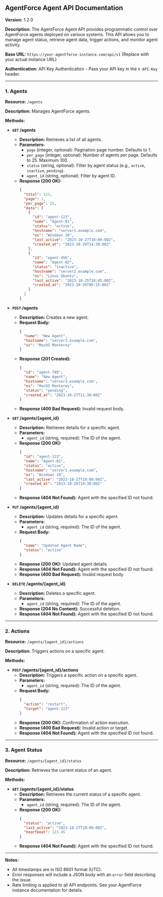## AgentForce Agent API Documentation

**Version:** 1.2.0

**Description:** The AgentForce Agent API provides programmatic control over AgentForce agents deployed on various systems. This API allows you to manage agent status, retrieve agent data, trigger actions, and monitor agent activity.

**Base URL:** `https://your-agentforce-instance.com/api/v1` (Replace with your actual instance URL)

**Authentication:** API Key Authentication - Pass your API key in the `X-API-Key` header.

---

### 1. Agents

**Resource:** `/agents`

**Description:** Manages AgentForce agents.

**Methods:**

*   **`GET` /agents**
    *   **Description:** Retrieves a list of all agents.
    *   **Parameters:**
        *   `page` (integer, optional): Pagination page number. Defaults to 1.
        *   `per_page` (integer, optional): Number of agents per page. Defaults to 25. Maximum 100.
        *   `status` (string, optional): Filter by agent status (e.g., `active`, `inactive`, `pending`).
        *   `agent_id` (string, optional): Filter by agent ID.
    *   **Response (200 OK):**
        ```json
        {
          "total": 123,
          "page": 1,
          "per_page": 25,
          "data": [
            {
              "id": "agent-123",
              "name": "Agent-01",
              "status": "active",
              "hostname": "server1.example.com",
              "os": "Windows 10",
              "last_active": "2023-10-27T10:00:00Z",
              "created_at": "2023-10-26T14:30:00Z"
            },
            {
              "id": "agent-456",
              "name": "Agent-02",
              "status": "inactive",
              "hostname": "server2.example.com",
              "os": "Linux Ubuntu",
              "last_active": "2023-10-25T18:45:00Z",
              "created_at": "2023-10-26T09:15:00Z"
            }
          ]
        }
        ```

*   **`POST` /agents**
    *   **Description:** Creates a new agent.
    *   **Request Body:**
        ```json
        {
          "name": "New Agent",
          "hostname": "server3.example.com",
          "os": "MacOS Monterey"
        }
        ```
    *   **Response (201 Created):**
        ```json
        {
          "id": "agent-789",
          "name": "New Agent",
          "hostname": "server3.example.com",
          "os": "MacOS Monterey",
          "status": "pending",
          "created_at": "2023-10-27T11:30:00Z"
        }
        ```
    *   **Response (400 Bad Request):** Invalid request body.

*   **`GET` /agents/{agent_id}**
    *   **Description:** Retrieves details for a specific agent.
    *   **Parameters:**
        *   `agent_id` (string, required): The ID of the agent.
    *   **Response (200 OK):**
        ```json
        {
          "id": "agent-123",
          "name": "Agent-01",
          "status": "active",
          "hostname": "server1.example.com",
          "os": "Windows 10",
          "last_active": "2023-10-27T10:00:00Z",
          "created_at": "2023-10-26T14:30:00Z"
        }
        ```
    *   **Response (404 Not Found):** Agent with the specified ID not found.

*   **`PUT` /agents/{agent_id}**
    *   **Description:** Updates details for a specific agent.
    *   **Parameters:**
        *   `agent_id` (string, required): The ID of the agent.
    *   **Request Body:**
        ```json
        {
          "name": "Updated Agent Name",
          "status": "active"
        }
        ```
    *   **Response (200 OK):** Updated agent details.
    *   **Response (404 Not Found):** Agent with the specified ID not found.
    *   **Response (400 Bad Request):** Invalid request body.

*   **`DELETE` /agents/{agent_id}**
    *   **Description:** Deletes a specific agent.
    *   **Parameters:**
        *   `agent_id` (string, required): The ID of the agent.
    *   **Response (204 No Content):** Successful deletion.
    *   **Response (404 Not Found):** Agent with the specified ID not found.

---

### 2. Actions

**Resource:** `/agents/{agent_id}/actions`

**Description:** Triggers actions on a specific agent.

**Methods:**

*   **`POST` /agents/{agent_id}/actions**
    *   **Description:** Triggers a specific action on a specific agent.
    *   **Parameters:**
        *   `agent_id` (string, required): The ID of the agent.
    *   **Request Body:**
        ```json
        {
          "action": "restart",
          "target": "agent-123"
        }
        ```
    *   **Response (200 OK):** Confirmation of action execution.
    *   **Response (400 Bad Request):** Invalid action or target.
    *   **Response (404 Not Found):** Agent with the specified ID not found.

---

### 3. Agent Status

**Resource:** `/agents/{agent_id}/status`

**Description:** Retrieves the current status of an agent.

**Methods:**

*   **`GET` /agents/{agent_id}/status**
    *   **Description:** Retrieves the current status of a specific agent.
    *   **Parameters:**
        *   `agent_id` (string, required): The ID of the agent.
    *   **Response (200 OK):**
        ```json
        {
          "status": "active",
          "last_active": "2023-10-27T10:00:00Z",
          "heartbeat": 123.45
        }
        ```
    *   **Response (404 Not Found):** Agent with the specified ID not found.

---

**Notes:**

*   All timestamps are in ISO 8601 format (UTC).
*   Error responses will include a JSON body with an `error` field describing the issue.
*   Rate limiting is applied to all API endpoints.  See your AgentForce instance documentation for details.

